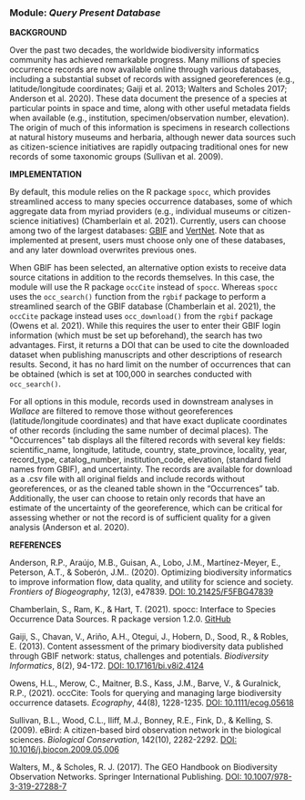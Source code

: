 ### **Module:** ***Query Present Database*** 

**BACKGROUND**  

Over the past two decades, the worldwide biodiversity informatics community has achieved remarkable progress. Many millions of species occurrence records are now available online through various databases, including a substantial subset of records with assigned georeferences (e.g., latitude/longitude coordinates; Gaiji et al. 2013; Walters and Scholes 2017; Anderson et al. 2020). These data document the presence of a species at particular points in space and time, along with other useful metadata fields when available (e.g., institution, specimen/observation number, elevation). The origin of much of this information is specimens in research collections at natural history museums and herbaria, although newer data sources such as citizen-science initiatives are rapidly outpacing traditional ones for new records of some taxonomic groups (Sullivan et al. 2009).

**IMPLEMENTATION** 

By default, this module relies on the R package `spocc`, which provides streamlined access to many species occurrence databases, some of which aggregate data from myriad providers (e.g., individual museums or citizen-science initiatives) (Chamberlain et al. 2021). Currently, users can choose among two of the largest databases: <a href="http://www.gbif.org" target="_blank">GBIF</a> and <a href="http://www.vertnet.org" target="_blank">VertNet</a>. Note that as implemented at present, users must choose only one of these databases, and any later download overwrites previous ones.

When GBIF has been selected, an alternative option exists to receive data source citations in addition to the records themselves. In this case, the module will use the R package `occCite` instead of `spocc`. Whereas `spocc` uses the `occ_search()` function from the `rgbif` package to perform a streamlined search of the GBIF database (Chamberlain et al. 2021), the `occCite` package instead uses `occ_download()` from the `rgbif` package (Owens et al. 2021). While this requires the user to enter their GBIF login information (which must be set up beforehand), the search has two advantages. First, it returns a DOI that can be used to cite the downloaded dataset when publishing manuscripts and other descriptions of research results. Second, it has no hard limit on the number of occurrences that can be obtained (which is set at 100,000 in searches conducted with `occ_search()`.

For all options in this module, records used in downstream analyses in *Wallace* are filtered to remove those without georeferences (latitude/longitude coordinates) and that have exact duplicate coordinates of other records (including the same number of decimal places). The "Occurrences" tab displays all the filtered records with several key fields: scientific_name, longitude, latitude, country, state_province, locality, year, record_type, catalog_number, institution_code, elevation, (standard field names from GBIF), and uncertainty. The records are available for download as a .csv file with all original fields and include records without georeferences, or as the cleaned table shown in the “Occurrences” tab. Additionally, the user can choose to retain only records that have an estimate of the uncertainty of the georeference, which can be critical for assessing whether or not the record is of sufficient quality for a given analysis (Anderson et al. 2020).

**REFERENCES**

Anderson, R.P., Araújo, M.B., Guisan, A., Lobo, J.M., Martínez-Meyer, E., Peterson, A.T., & Soberón, J.M.. (2020). Optimizing biodiversity informatics to improve information flow, data quality, and utility for science and society. *Frontiers of Biogeography*, 12(3), e47839. <a href="https://doi.org/10.21425/F5FBG47839" target="_blank">DOI: 10.21425/F5FBG47839</a>  

Chamberlain, S., Ram, K., & Hart, T. (2021). spocc: Interface to Species Occurrence Data Sources. R package version 1.2.0. <a href="https://github.com/ropensci/spocc" target="_blank">GitHub</a>  

Gaiji, S., Chavan, V., Ariño, A.H., Otegui, J., Hobern, D., Sood, R., & Robles, E. (2013). Content assessment of the primary biodiversity data published through GBIF network: status, challenges and potentials. *Biodiversity Informatics*, 8(2), 94-172. <a href="https://doi.org/10.17161/bi.v8i2.4124" target="_blank">DOI: 10.17161/bi.v8i2.4124</a>  

Owens, H.L., Merow, C., Maitner, B.S., Kass, J.M., Barve, V., & Guralnick, R.P., (2021). occCite: Tools for querying and managing large biodiversity occurrence datasets. *Ecography*, 44(8), 1228-1235. <a href="https://doi.org/10.1111/ecog.05618" target="_blank">DOI: 10.1111/ecog.05618</a>  

Sullivan, B.L., Wood, C.L., Iliff, M.J., Bonney, R.E., Fink, D., & Kelling, S. (2009). eBird: A citizen-based bird observation network in the biological sciences. *Biological Conservation*, 142(10), 2282-2292. <a href="https://doi.org/10.1016/j.biocon.2009.05.006" target="_blank">DOI: 10.1016/j.biocon.2009.05.006</a>  

Walters, M., & Scholes, R. J. (2017). The GEO Handbook on Biodiversity Observation Networks. Springer International Publishing. <a href="https://doi.org/10.1007/978-3-319-27288-7" target="_blank">DOI: 10.1007/978-3-319-27288-7</a>  



